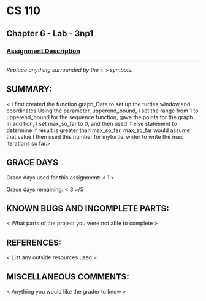 # CS 110
## Chapter 6 - Lab - 3np1

### [Assignment Description](https://docs.google.com/document/d/1k8qs8vIsvlLiU3KX9Uql6LjVPWp0CBAjo_oArBhH2k4/edit?usp=sharing)

***

_Replace anything surrounded by the `< >` symbols._

## SUMMARY:
 < I first created the function graph_Data to set up the turtles,window,and coordinates.Using the parameter, upperend_bound, I set the range from 1 to upperend_bound for the sequence function, gave the points for the graph. In addition, I set max_so_far to 0, and then used if else statement to determine if result is greater than max_so_far, max_so_far would assume that value.I then used this number for myturtle_writer to write the max iterations so far.>

## GRACE DAYS
Grace days used for this assignment: < 1 >

Grace days remaining: < 3 >/5

## KNOWN BUGS AND INCOMPLETE PARTS:
 < What parts of the project you were not able to complete >

## REFERENCES:
 < List any outside resources used >

## MISCELLANEOUS COMMENTS:
 < Anything you would like the grader to know >
